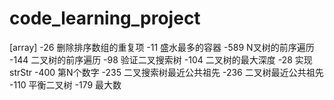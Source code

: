 # code_learning_project

[array]
-26 删除排序数组的重复项
-11 盛水最多的容器
-589 N叉树的前序遍历
-144 二叉树的前序遍历
-98 验证二叉搜索树
-104 二叉树的最大深度
-28 实现strStr 
-400 第N个数字
-235 二叉搜索树最近公共祖先
-236 二叉树最近公共祖先
-110 平衡二叉树
-179 最大数
